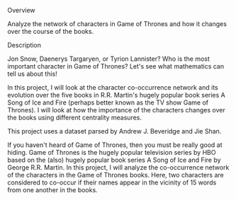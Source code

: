 
Overview

Analyze the network of characters in Game of Thrones and how it changes over the course of the books.

Description 

Jon Snow, Daenerys Targaryen, or Tyrion Lannister?
Who is the most important character in Game of Thrones? 
Let's see what mathematics can tell us about this!

In this project, I will look at the character co-occurrence network and its evolution over the five books in R.R. Martin's hugely 
popular book series A Song of Ice and Fire (perhaps better known as the TV show Game of Thrones).
I will look at how the importance of the characters changes over the books using different centrality measures.

This project uses a dataset parsed by Andrew J. Beveridge and Jie Shan.

If you haven't heard of Game of Thrones, then you must be really good at hiding. Game of Thrones is the hugely popular television series by HBO based on the (also) hugely popular book series A Song of Ice and Fire by George R.R. Martin. 
In this project, I will analyze the co-occurrence network of the characters in the Game of Thrones books. Here, two characters are considered to co-occur if their names appear in the vicinity of 15 words from one another in the books.


